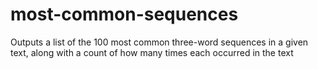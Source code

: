 # most-common-sequences
Outputs a list of the 100 most common three-word sequences in a given text, along with a count of how many times each occurred in the text
